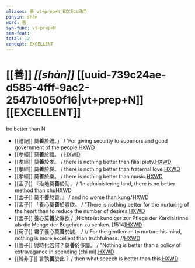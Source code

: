```yaml
---
aliases: 善 vt+prep+N EXCELLENT
pinyin: shàn
word: 善
syn-func: vt+prep+N
sem-feat: 
total: 12
concept: EXCELLENT 
---
```

# [[善]] *[[shàn]]*  [[uuid-739c24ae-d585-4fff-9ac2-2547b1050f16|vt+prep+N]] [[EXCELLENT]]
be better than N
 - [[禮記]] 莫**善**於禮。」 / 'For giving security to superiors and good government of the people,[HXWD](https://hxwd.org/textview.html?location=KR1d0052_tls_027-3a.30)
 - [[孝經]] 莫**善**於禮。
                     / [HXWD](https://hxwd.org/textview.html?location=KR1f0001_tls_012-1a.11)
 - [[孝經]] 莫**善**於孝。 / there is nothing better than filial piety.[HXWD](https://hxwd.org/textview.html?location=KR1f0001_tls_012-1a.5)
 - [[孝經]] 莫**善**於悌。 / there is nothing better than fraternal love.[HXWD](https://hxwd.org/textview.html?location=KR1f0001_tls_012-1a.7)
 - [[孝經]] 莫**善**於樂。 / there is nothing better than music.[HXWD](https://hxwd.org/textview.html?location=KR1f0001_tls_012-1a.9)
 - [[孟子]] 『治地莫**善**於助， / 'In administering land, there is no better method than chu[HXWD](https://hxwd.org/textview.html?location=KR1h0001_tls_005-15a.11)
 - [[孟子]] 莫不**善**於貢。』 / and no worse than kung.'[HXWD](https://hxwd.org/textview.html?location=KR1h0001_tls_005-15a.12)
 - [[孟子]] 「養心莫**善**於寡欲。 / "There is nothing better for the nurturing of the heart than to reduce the number of desires.[HXWD](https://hxwd.org/textview.html?location=KR1h0001_tls_014-49a.3)
 - [[孟子]] 養心莫**善**於寡欲 / „Nichts ist kundiger zur Pflege der Kardialsinne als die Menge der Begehren zu senken. [1514][HXWD](https://hxwd.org/textview.html?location=KR1h0001_tls_014-49a.3)
 - [[荀子]] 君子養心莫**善**於誠， / // For the gentleman to nurture his mind, nothing is more excellent than truthfulness. //[HXWD](https://hxwd.org/textview.html?location=KR3a0002_tls_003-9a.2)
 - [[管子]] 興時化若何？莫**善**於侈靡。 / "Nothing is better than a policy of extravagance in spending (chi mi).[HXWD](https://hxwd.org/textview.html?location=KR3c0001_tls_012-8a.2)
 - [[韓非子]] 言孰**善**於此？ / then what speech is better than this.[HXWD](https://hxwd.org/textview.html?location=KR3c0005_tls_036-13a.11)